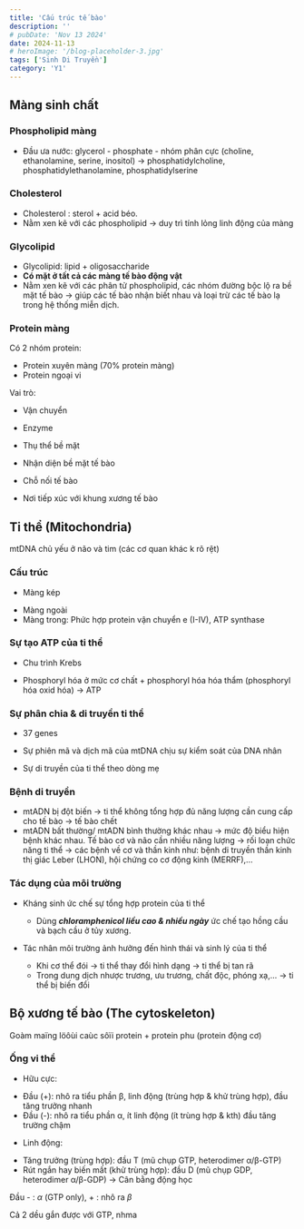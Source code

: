 ```yaml
---
title: 'Cấu trúc tế bào'
description: ''
# pubDate: 'Nov 13 2024'
date: 2024-11-13
# heroImage: '/blog-placeholder-3.jpg'
tags: ['Sinh Di Truyền']
category: 'Y1'
---
```


## Màng sinh chất

### Phospholipid màng

* Đầu ưa nước: glycerol - phosphate - nhóm phân cực (choline, ethanolamine, serine, inositol) -> phosphatidylcholine, phosphatidylethanolamine, phosphatidylserine

### Cholesterol

- Cholesterol : sterol + acid béo.
- Nằm xen kẽ với các phospholipid → duy trì tính lỏng linh động của màng

### Glycolipid

- Glycolipid: lipid + oligosaccharide
- **Có mặt ở tất cả các màng tế bào động vật**
- Nằm xen kẽ với các phân tử phospholipid, các nhóm đường bộc lộ ra bề mặt tế bào → giúp các tế bào nhận biết nhau và loại trừ các tế bào lạ trong hệ thống miễn dịch.

### Protein màng

Có 2 nhóm protein:

+ Protein xuyên màng (70% protein màng)
+ Protein ngoại vi

Vai trò:

* Vận chuyển

* Enzyme

* Thụ thể bề mặt

* Nhận diện bề mặt tế bào

* Chỗ nối tế bào

* Nơi tiếp xúc với khung xương tế bào

## Ti thể (Mitochondria)

mtDNA chủ yếu ở não và tim (các cơ quan khác k rõ rệt)

### Cấu trúc

- Màng kép
+ Màng ngoài
+ Màng trong:
  Phức hợp protein vận chuyển e (I-IV),
  ATP synthase

### Sự tạo ATP của ti thể

* Chu trình Krebs

* Phosphoryl hóa ở mức cơ chất + phosphoryl hóa hóa thẩm
  (phosphoryl hóa oxid hóa) -> ATP

### Sự phân chia & di truyền ti thể

* 37 genes

* Sự phiên mã và dịch mã của
  mtDNA chịu sự kiểm soát của
  DNA nhân
- Sự di truyền của ti thể theo dòng
  mẹ

### Bệnh di truyền

- mtADN bị đột biến → ti thể không tổng hợp đủ
  năng lượng cần cung cấp cho tế bào → tế bào chết
- mtADN bất thường/ mtADN bình thường khác
  nhau → mức độ biểu hiện bệnh khác nhau.
  Tế bào cơ và não cần nhiều năng lượng → rối
  loạn chức năng ti thể → các bệnh về cơ và thần
  kinh như: bệnh di truyền thần kinh thị giác Leber
  (LHON), hội chứng co cơ động kinh (MERRF),…

### Tác dụng của môi trường

- Kháng sinh ức chế sự tổng hợp protein của ti thể

  - Dùng ***chloramphenicol liều cao & nhiều ngày*** ức chế tạo hồng cầu và bạch cầu ở tủy xương.

- Tác nhân môi trường ảnh hưởng đến hình thái và sinh lý của ti thể

  - Khi cơ thể đói → ti thể thay đổi hình dạng → ti thể bị tan rã
  - Trong dung dịch nhược trương, ưu trương, chất độc, phóng xạ,... → ti thể bị biến đổi

## Bộ xương tế bào (The cytoskeleton)

Goàm maïng löôùi caùc sôïi protein + protein phu (protein động cơ)

### Ống vi thể

- Hữu cực:
+ Đầu (+): nhô ra tiểu phần β, linh
  động (trùng hợp & khử trùng hợp), đầu tăng trưởng nhanh
+ Đầu (-): nhô ra tiểu phần α, ít linh
  động (ít trùng hợp & kth) đầu tăng trường chậm
- Linh động:
+ Tăng trưởng (trùng hợp): đầu T
  (mũ chụp GTP, heterodimer α/β-GTP)
+ Rút ngắn hay biến mất (khử trùng
  hợp): đầu D (mũ chụp GDP,
  heterodimer α/β-GDP)
  → Cân bằng động học

Đầu - : $\alpha$ (GTP only), + : nhô ra $\beta$

Cả 2 dều gắn được với GTP, nhma
